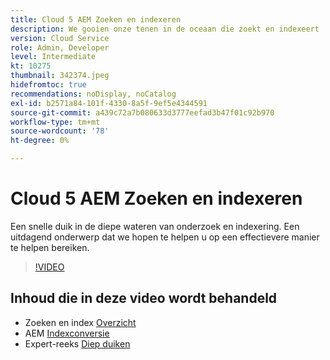 ```yaml
---
title: Cloud 5 AEM Zoeken en indexeren
description: We gooien onze tenen in de oceaan die zoekt en indexeert
version: Cloud Service
role: Admin, Developer
level: Intermediate
kt: 10275
thumbnail: 342374.jpeg
hidefromtoc: true
recommendations: noDisplay, noCatalog
exl-id: b2571a84-101f-4330-8a5f-9ef5e4344591
source-git-commit: a439c72a7b080633d3777eefad3b47f01c92b970
workflow-type: tm+mt
source-wordcount: '78'
ht-degree: 0%

---
```


# Cloud 5 AEM Zoeken en indexeren

Een snelle duik in de diepe wateren van onderzoek en indexering. Een uitdagend onderwerp dat we hopen te helpen u op een effectievere manier te helpen bereiken.

>[!VIDEO](https://video.tv.adobe.com/v/342374?quality=12&learn=on)

## Inhoud die in deze video wordt behandeld

+ Zoeken en index [Overzicht](https://experienceleague.adobe.com/docs/experience-manager-cloud-service/content/operations/indexing.html)
+ AEM [Indexconversie](https://experienceleague.adobe.com/docs/experience-manager-cloud-service/content/migration-journey/refactoring-tools/index-converter.html)
+ Expert-reeks [Diep duiken](../../../cloud-service/migration/moving-to-aem-as-a-cloud-service/search-and-indexing.md)
